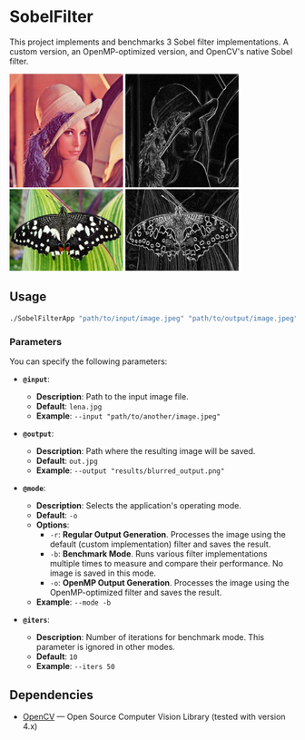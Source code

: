 # SobelFilter

This project implements and benchmarks 3 Sobel filter implementations. A custom version, an OpenMP-optimized version, and OpenCV's native Sobel filter.


<img src="images/lena.jpg" alt="drawing" width="200" alignment = "center"/>
<img src="images/lena_out.jpg" alt="drawing" width="200"/>
<img src="images/butterfly.jpg" alt="drawing" width="200"/>
<img src="images/butterfly_out.jpg" alt="drawing" width="200"/>


## Usage

```bash
./SobelFilterApp "path/to/input/image.jpeg" "path/to/output/image.jpeg" --mode iters
```


### Parameters

You can specify the following parameters:

* **`@input`**:
    * **Description**: Path to the input image file.
    * **Default**: `lena.jpg`
    * **Example**: `--input "path/to/another/image.jpeg"`

* **`@output`**:
    * **Description**: Path where the resulting image will be saved.
    * **Default**: `out.jpg`
    * **Example**: `--output "results/blurred_output.png"`

* **`@mode`**:
    * **Description**: Selects the application's operating mode.
    * **Default**: `-o`
    * **Options**:
        * `-r`: **Regular Output Generation**. Processes the image using the default (custom implementation) filter and saves the result.
        * `-b`: **Benchmark Mode**. Runs various filter implementations multiple times to measure and compare their performance. No image is saved in this mode.
        * `-o`: **OpenMP Output Generation**. Processes the image using the OpenMP-optimized filter and saves the result.
    * **Example**: `--mode -b`

* **`@iters`**:
    * **Description**: Number of iterations for benchmark mode. This parameter is ignored in other modes.
    * **Default**: `10`
    * **Example**: `--iters 50`


## Dependencies

- [OpenCV](https://opencv.org/) — Open Source Computer Vision Library (tested with version 4.x)
